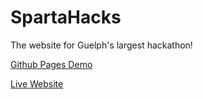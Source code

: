 # SpartaHacks
The website for Guelph's largest hackathon!

[Github Pages Demo](https://avid-day.github.io/SpartaHacks/home.html "Spartahacks Website on Github Pages")

[Live Website](http://spartahacks.ca)
